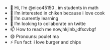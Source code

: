 - 👋 Hi, I’m @nico45150 , im students in math
- 👀 I’m interested in chiken because i love cook 
- 🌱 I’m currently learning
- 💞️ I’m looking to collaborate on twitte
- 📫 How to reach me now,hkjlnb,;dfscvbgf
- 😄 Pronouns: poulet ma 
- ⚡ Fun fact: i love burger and chips 

<!---
nico45150/nico45150 is a ✨ special ✨ repository because its `README.md` (this file) appears on your GitHub profile.
You can click the Preview link to take a look at your changes.
--->
